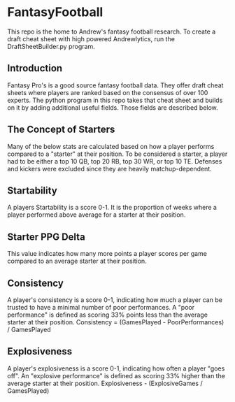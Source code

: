 # FantasyFootball
This repo is the home to Andrew's fantasy football research. To create a draft cheat sheet with high powered Andrewlytics, run the DraftSheetBuilder.py program.  
  
## Introduction  
Fantasy Pro's is a good source fantasy football data. They offer draft cheat sheets where players are ranked based on the consensus of over 100 experts. The python program in this repo takes that cheat sheet and builds on it by adding additional useful fields. Those fields are described below.  
  
## The Concept of Starters  
Many of the below stats are calculated based on how a player performs compared to a "starter" at their position. To be considered a starter, a player had to be either a top 10 QB, top 20 RB, top 30 WR, or top 10 TE. Defenses and kickers were excluded since they are heavily matchup-dependent. 
  
## Startability  
A players Startability is a score 0-1. It is the proportion of weeks where a player performed above average for a starter at their position.  
  
## Starter PPG Delta  
This value indicates how many more points a player scores per game compared to an average starter at their position.  
  
## Consistency  
A player's consistency is a score 0-1, indicating how much a player can be trusted to have a minimal number of poor performances. A "poor performance" is defined as scoring 33% points less than the average starter at their position. Consistency = (GamesPlayed - PoorPerformances) / GamesPlayed

## Explosiveness  
A player's explosiveness is a score 0-1, indicating how often a player "goes off". An "explosive performance" is defined as scoring 33% higher than the average starter at their position. Explosiveness - (ExplosiveGames / GamesPlayed)
